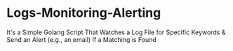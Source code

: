 # Logs-Monitoring-Alerting
It's a Simple Golang Script That Watches a Log File for Specific Keywords &amp; Send an Alert (e.g., an email) If a Matching is Found

